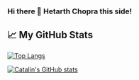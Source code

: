 ### Hi there 👋 Hetarth Chopra this side!

## &#x1f4c8; My GitHub Stats

[![Top Langs](https://github-readme-stats.vercel.app/api/top-langs/?username=<choprahetarth>&hide=java,html,css&theme=radical)](https://github.com/anuraghazra/github-readme-stats)

[![Catalin's GitHub stats](https://github-readme-stats.vercel.app/api?username=<choprahetarth>&theme=radical)](https://github.com/anuraghazra/github-readme-stats)

<!--
**choprahetarth/choprahetarth** is a ✨ _special_ ✨ repository because its `README.md` (this file) appears on your GitHub profile.

Here are some ideas to get you started:

- 🔭 I’m currently working on ...
- 🌱 I’m currently learning ...
- 👯 I’m looking to collaborate on ...
- 🤔 I’m looking for help with ...
- 💬 Ask me about ...
- 📫 How to reach me: ...
- 😄 Pronouns: ...
- ⚡ Fun fact: ...
-->
